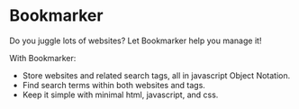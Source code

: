 # Bookmarker
Do you juggle lots of websites? Let Bookmarker help you manage it!

With Bookmarker:
* Store websites and related search tags, all in javascript Object Notation.
* Find search terms within both websites and tags.
* Keep it simple with minimal html, javascript, and css.
